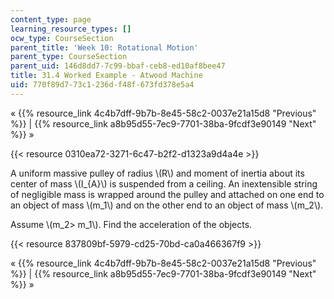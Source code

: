 ```yaml
---
content_type: page
learning_resource_types: []
ocw_type: CourseSection
parent_title: 'Week 10: Rotational Motion'
parent_type: CourseSection
parent_uid: 146d8dd7-7c99-bbaf-ceb8-ed10af8bee47
title: 31.4 Worked Example - Atwood Machine
uid: 770f89d7-73c1-236d-f48f-673fd378e5a4
---
```


« {{% resource_link 4c4b7dff-9b7b-8e45-58c2-0037e21a15d8 "Previous" %}} | {{% resource_link a8b95d55-7ec9-7701-38ba-9fcdf3e90149 "Next" %}} »

{{< resource 0310ea72-3271-6c47-b2f2-d1323a9d4a4e >}}

A uniform massive pulley of radius \\(R\\) and moment of inertia about its center of mass \\(I\_{A}\\) is suspended from a ceiling. An inextensible string of negligible mass is wrapped around the pulley and attached on one end to an object of mass \\(m\_1\\) and on the other end to an object of mass \\(m\_2\\).

Assume \\(m\_2> m\_1\\). Find the acceleration of the objects.

{{< resource 837809bf-5979-cd25-70bd-ca0a466367f9 >}}

« {{% resource_link 4c4b7dff-9b7b-8e45-58c2-0037e21a15d8 "Previous" %}} | {{% resource_link a8b95d55-7ec9-7701-38ba-9fcdf3e90149 "Next" %}} »